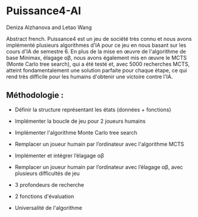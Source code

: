 Puissance4-AI
==============


Deniza Alzhanova and Letao Wang


Abstract french. Puissance4 est un jeu de société très connu et nous avons implémenté plusieurs algorithmes d'IA pour ce jeu en nous basant sur les cours d'IA de semestre 6. En plus de la mise en œuvre de l'algorithme de base Minimax, élagage αβ, nous avons également mis en œuvre le MCTS (Monte Carlo tree search), qui a été testé et, avec 5000 recherches MCTS, atteint fondamentalement une solution parfaite pour chaque étape, ce qui rend très difficile pour les humains d'obtenir une victoire contre l'IA.

Méthodologie :
-----------

- Définir la structure représentant les états (données + fonctions)
- Implémenter la boucle de jeu pour 2 joueurs humains
- Implémenter l'algorithme Monte Carlo tree search
- Remplacer un joueur humain par l’ordinateur avec l'algorithme MCTS


- Implémenter et intégrer l’élagage αβ 
- Remplacer un joueur humain par l’ordinateur avec l’élagage αβ, avec plusieurs difficultés de jeu
- 3 profondeurs de recherche
- 2 fonctions d'évaluation
- Universalité de l'algorithme
